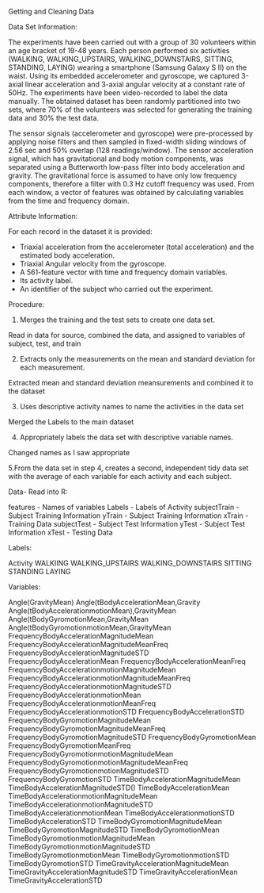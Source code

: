 Getting and Cleaning Data

Data Set Information:

The experiments have been carried out with a group of 30 volunteers within an age bracket of 19-48 years. Each person performed six activities (WALKING, WALKING_UPSTAIRS, WALKING_DOWNSTAIRS, SITTING, STANDING, LAYING) wearing a smartphone (Samsung Galaxy S II) on the waist. Using its embedded accelerometer and gyroscope, we captured 3-axial linear acceleration and 3-axial angular velocity at a constant rate of 50Hz. The experiments have been video-recorded to label the data manually. The obtained dataset has been randomly partitioned into two sets, where 70% of the volunteers was selected for generating the training data and 30% the test data. 

The sensor signals (accelerometer and gyroscope) were pre-processed by applying noise filters and then sampled in fixed-width sliding windows of 2.56 sec and 50% overlap (128 readings/window). The sensor acceleration signal, which has gravitational and body motion components, was separated using a Butterworth low-pass filter into body acceleration and gravity. The gravitational force is assumed to have only low frequency components, therefore a filter with 0.3 Hz cutoff frequency was used. From each window, a vector of features was obtained by calculating variables from the time and frequency domain.

Attribute Information:

For each record in the dataset it is provided: 
- Triaxial acceleration from the accelerometer (total acceleration) and the estimated body acceleration. 
- Triaxial Angular velocity from the gyroscope. 
- A 561-feature vector with time and frequency domain variables. 
- Its activity label. 
- An identifier of the subject who carried out the experiment.

Procedure:

1. Merges the training and the test sets to create one data set.

Read in data for source, combined the data, and assigned to variables of subject, test, and train

2. Extracts only the measurements on the mean and standard deviation for each measurement.

Extracted mean and standard deviation meansurements and combined it to the dataset 

3. Uses descriptive activity names to name the activities in the data set

Merged the Labels to the main dataset

4. Appropriately labels the data set with descriptive variable names.

Changed names as I saw appropriate

5.From the data set in step 4, creates a second, independent tidy data set with the average of each variable for each activity and each subject.

Data- Read into R:

features - Names of variables
Labels - Labels of Activity
subjectTrain - Subject Training Information
yTrain - Subject Training Information
xTrain - Training Data
subjectTest - Subject Test Information
yTest - Subject Test Information
xTest - Testing Data

Labels:

Activity
WALKIING
WALKING_UPSTAIRS
WALKING_DOWNSTAIRS
SITTING
STANDING
LAYING

Variables:

Angle(GravityMean)
Angle(tBodyAccelerationMean,Gravity
Angle(tBodyAccelerationmotionMean),GravityMean
Angle(tBodyGyromotionMean,GravityMean
Angle(tBodyGyromotionmotionMean,GravityMean
FrequencyBodyAccelerationMagnitudeMean
FrequencyBodyAccelerationMagnitudeMeanFreq
FrequencyBodyAccelerationMagnitudeSTD
FrequencyBodyAccelerationMean
FrequencyBodyAccelerationMeanFreq
FrequencyBodyAccelerationmotionMagnitudeMean
FrequencyBodyAccelerationmotionMagnitudeMeanFreq
FrequencyBodyAccelerationmotionMagnitudeSTD
FrequencyBodyAccelerationmotionMean
FrequencyBodyAccelerationmotionMeanFreq
FrequencyBodyAccelerationmotionSTD
FrequencyBodyAccelerationSTD
FrequencyBodyGyromotionMagnitudeMean
FrequencyBodyGyromotionMagnitudeMeanFreq
FrequencyBodyGyromotionMagnitudeSTD
FrequencyBodyGyromotionMean
FrequencyBodyGyromotionMeanFreq
FrequencyBodyGyromotionmotionMagnitudeMean
FrequencyBodyGyromotionmotionMagnitudeMeanFreq
FrequencyBodyGyromotionmotionMagnitudeSTD
FrequencyBodyGyromotionSTD
TimeBodyAccelerationMagnitudeMean
TimeBodyAccelerationMagnitudeSTD()
TimeBodyAccelerationMean
TimeBodyAccelerationmotionMagnitudeMean
TimeBodyAccelerationmotionMagnitudeSTD
TimeBodyAccelerationmotionMean
TimeBodyAccelerationmotionSTD
TimeBodyAccelerationSTD
TimeBodyGyromotionMagnitudeMean
TimeBodyGyromotionMagnitudeSTD
TimeBodyGyromotionMean
TimeBodyGyromotionmotionMagnitudeMean
TimeBodyGyromotionmotionMagnitudeSTD
TimeBodyGyromotionmotionMean
TimeBodyGyromotionmotionSTD
TimeBodyGyromotionSTD
TimeGravityAccelerationMagnitudeMean
TimeGravityAccelerationMagnitudeSTD
TimeGravityAccelerationMean
TimeGravityAccelerationSTD




